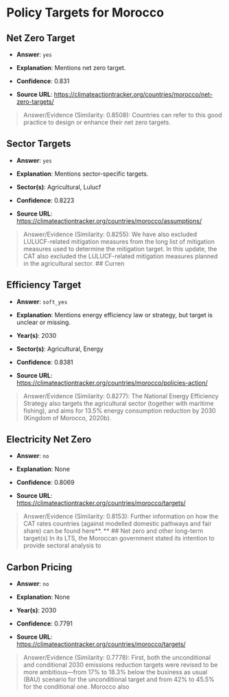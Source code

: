 # Policy Targets for Morocco


## Net Zero Target

- **Answer**: `yes`

- **Explanation**: Mentions net zero target.

- **Confidence**: 0.831

- **Source URL**: https://climateactiontracker.org/countries/morocco/net-zero-targets/

> Answer/Evidence (Similarity: 0.8508): Countries can refer to this good practice to design or enhance their net zero targets.


## Sector Targets

- **Answer**: `yes`

- **Explanation**: Mentions sector-specific targets.

- **Sector(s)**: Agricultural, Lulucf

- **Confidence**: 0.8223

- **Source URL**: https://climateactiontracker.org/countries/morocco/assumptions/

> Answer/Evidence (Similarity: 0.8255): We have also excluded LULUCF-related mitigation measures from the long list of mitigation measures used to determine the mitigation target. In this update, the CAT also excluded the LULUCF-related mitigation measures planned in the agricultural sector. ## Curren


## Efficiency Target

- **Answer**: `soft_yes`

- **Explanation**: Mentions energy efficiency law or strategy, but target is unclear or missing.

- **Year(s)**: 2030

- **Sector(s)**: Agricultural, Energy

- **Confidence**: 0.8381

- **Source URL**: https://climateactiontracker.org/countries/morocco/policies-action/

> Answer/Evidence (Similarity: 0.8277): The National Energy Efficiency Strategy also targets the agricultural sector (together with maritime fishing), and aims for 13.5% energy consumption reduction by 2030 (Kingdom of Morocco, 2020b).


## Electricity Net Zero

- **Answer**: `no`

- **Explanation**: None

- **Confidence**: 0.8069

- **Source URL**: https://climateactiontracker.org/countries/morocco/targets/

> Answer/Evidence (Similarity: 0.8153): Further information on how the CAT rates countries (against modelled domestic pathways and fair share) can be found here**. **    ## Net zero and other long-term target(s)   In its LTS, the Moroccan government stated its intention to provide sectoral analysis to


## Carbon Pricing

- **Answer**: `no`

- **Explanation**: None

- **Year(s)**: 2030

- **Confidence**: 0.7791

- **Source URL**: https://climateactiontracker.org/countries/morocco/targets/

> Answer/Evidence (Similarity: 0.7778): First, both the unconditional and conditional 2030 emissions reduction targets were revised to be more ambitious—from 17% to 18.3% below the business as usual (BAU) scenario for the unconditional target and from 42% to 45.5% for the conditional one. Morocco also
